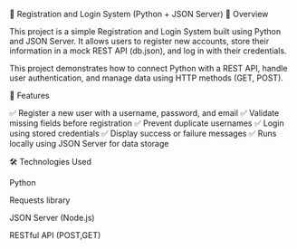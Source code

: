 🧩 Registration and Login System (Python + JSON Server)
📖 Overview

This project is a simple Registration and Login System built using Python and JSON Server.
It allows users to register new accounts, store their information in a mock REST API (db.json), and log in with their credentials.

This project demonstrates how to connect Python with a REST API, handle user authentication, and manage data using HTTP methods (GET, POST).

🚀 Features

✅ Register a new user with a username, password, and email
✅ Validate missing fields before registration
✅ Prevent duplicate usernames
✅ Login using stored credentials
✅ Display success or failure messages
✅ Runs locally using JSON Server for data storage

🛠️ Technologies Used

Python 

Requests library

JSON Server (Node.js)

RESTful API (POST,GET)
